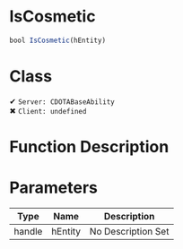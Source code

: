 # IsCosmetic
```js
bool IsCosmetic(hEntity)
```
# Class
✔ `Server: CDOTABaseAbility`  
✖ `Client: undefined`  

# Function Description

# Parameters
Type|Name|Description
--|--|--
handle|hEntity|No Description Set
